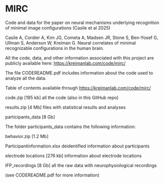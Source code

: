 # MIRC
Code and data for the paper on neural mechanisms underlying recognition of minimal image configurations (Casile et al 2025)

Casile A, Cordier A, Kim JG, Cometa A, Madsen JR, Stone S, Ben-Yosef G, Ullman S, Anderson W, Kreiman G. Neural correlates of minimal recognizable configurations in the human brain.

All  the code, data, and other information associated with this project are publicly available here:
https://kreimanlab.com/code/mirc/

The file CODEREADME.pdf includes information about the code used to analyze all the data.

Table of contents available through https://kreimanlab.com/code/mirc/ 

code.zip          [195 kb] all the code (also in this GitHub repo)

results.zip       [4 Mb] files with statistical results and analyses

participants_data [8 Gb]

The folder participants_data contains the following information:

behavior.zip        [1.2 Mb]

Participantinformation.xlsx   deidentified information about participants

electrode locations [276 kb]  information about electrode locations

IFP_recordings      [8 Gb]    all the raw data with neurophysiological recordings

(see CODEREADME.pdf for more information)
